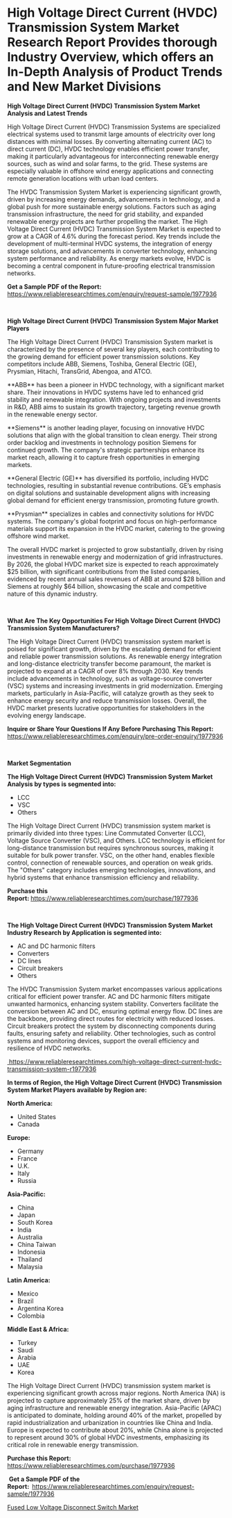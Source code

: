 <p><h1>High Voltage Direct Current (HVDC) Transmission System Market Research Report Provides thorough Industry Overview, which offers an In-Depth Analysis of Product Trends and New Market Divisions</h1></p><p><strong>High Voltage Direct Current (HVDC) Transmission System Market Analysis and Latest Trends</strong></p>
<p><p>High Voltage Direct Current (HVDC) Transmission Systems are specialized electrical systems used to transmit large amounts of electricity over long distances with minimal losses. By converting alternating current (AC) to direct current (DC), HVDC technology enables efficient power transfer, making it particularly advantageous for interconnecting renewable energy sources, such as wind and solar farms, to the grid. These systems are especially valuable in offshore wind energy applications and connecting remote generation locations with urban load centers.</p><p>The HVDC Transmission System Market is experiencing significant growth, driven by increasing energy demands, advancements in technology, and a global push for more sustainable energy solutions. Factors such as aging transmission infrastructure, the need for grid stability, and expanded renewable energy projects are further propelling the market. The High Voltage Direct Current (HVDC) Transmission System Market is expected to grow at a CAGR of 4.6% during the forecast period. Key trends include the development of multi-terminal HVDC systems, the integration of energy storage solutions, and advancements in converter technology, enhancing system performance and reliability. As energy markets evolve, HVDC is becoming a central component in future-proofing electrical transmission networks.</p></p>
<p><strong>Get a Sample PDF of the Report:&nbsp;</strong> <a href="https://www.reliableresearchtimes.com/enquiry/request-sample/1977936?utm_campaign=2006&utm_medium=2&utm_source=Github&utm_content=ia&utm_term=14022025&utm_id=high-voltage-direct-current-hvdc-transmission-system">https://www.reliableresearchtimes.com/enquiry/request-sample/1977936</a></p>
<p>&nbsp;</p>
<p><strong>High Voltage Direct Current (HVDC) Transmission System Major Market Players</strong></p>
<p><p>The High Voltage Direct Current (HVDC) Transmission System market is characterized by the presence of several key players, each contributing to the growing demand for efficient power transmission solutions. Key competitors include ABB, Siemens, Toshiba, General Electric (GE), Prysmian, Hitachi, TransGrid, Abengoa, and ATCO.</p><p>**ABB** has been a pioneer in HVDC technology, with a significant market share. Their innovations in HVDC systems have led to enhanced grid stability and renewable integration. With ongoing projects and investments in R&D, ABB aims to sustain its growth trajectory, targeting revenue growth in the renewable energy sector.</p><p>**Siemens** is another leading player, focusing on innovative HVDC solutions that align with the global transition to clean energy. Their strong order backlog and investments in technology position Siemens for continued growth. The company's strategic partnerships enhance its market reach, allowing it to capture fresh opportunities in emerging markets.</p><p>**General Electric (GE)** has diversified its portfolio, including HVDC technologies, resulting in substantial revenue contributions. GE’s emphasis on digital solutions and sustainable development aligns with increasing global demand for efficient energy transmission, promoting future growth.</p><p>**Prysmian** specializes in cables and connectivity solutions for HVDC systems. The company's global footprint and focus on high-performance materials support its expansion in the HVDC market, catering to the growing offshore wind market.</p><p>The overall HVDC market is projected to grow substantially, driven by rising investments in renewable energy and modernization of grid infrastructures. By 2026, the global HVDC market size is expected to reach approximately $25 billion, with significant contributions from the listed companies, evidenced by recent annual sales revenues of ABB at around $28 billion and Siemens at roughly $64 billion, showcasing the scale and competitive nature of this dynamic industry.</p></p>
<p>&nbsp;</p>
<p><strong>What Are The Key Opportunities For High Voltage Direct Current (HVDC) Transmission System Manufacturers?</strong></p>
<p><p>The High Voltage Direct Current (HVDC) transmission system market is poised for significant growth, driven by the escalating demand for efficient and reliable power transmission solutions. As renewable energy integration and long-distance electricity transfer become paramount, the market is projected to expand at a CAGR of over 8% through 2030. Key trends include advancements in technology, such as voltage-source converter (VSC) systems and increasing investments in grid modernization. Emerging markets, particularly in Asia-Pacific, will catalyze growth as they seek to enhance energy security and reduce transmission losses. Overall, the HVDC market presents lucrative opportunities for stakeholders in the evolving energy landscape.</p></p>
<p><strong>Inquire or Share Your Questions If Any Before Purchasing This Report:</strong> <a href="https://www.reliableresearchtimes.com/enquiry/pre-order-enquiry/1977936?utm_campaign=2006&utm_medium=2&utm_source=Github&utm_content=ia&utm_term=14022025&utm_id=high-voltage-direct-current-hvdc-transmission-system">https://www.reliableresearchtimes.com/enquiry/pre-order-enquiry/1977936</a></p>
<p>&nbsp;</p>
<p><strong>Market Segmentation</strong></p>
<p><strong>The High Voltage Direct Current (HVDC) Transmission System Market Analysis by types is segmented into:</strong></p>
<p><ul><li>LCC</li><li>VSC</li><li>Others</li></ul></p>
<p><p>The High Voltage Direct Current (HVDC) transmission system market is primarily divided into three types: Line Commutated Converter (LCC), Voltage Source Converter (VSC), and Others. LCC technology is efficient for long-distance transmission but requires synchronous sources, making it suitable for bulk power transfer. VSC, on the other hand, enables flexible control, connection of renewable sources, and operation on weak grids. The "Others" category includes emerging technologies, innovations, and hybrid systems that enhance transmission efficiency and reliability.</p></p>
<p><strong>Purchase this Report:&nbsp;</strong><a href="https://www.reliableresearchtimes.com/purchase/1977936?utm_campaign=2006&utm_medium=2&utm_source=Github&utm_content=ia&utm_term=14022025&utm_id=high-voltage-direct-current-hvdc-transmission-system">https://www.reliableresearchtimes.com/purchase/1977936</a></p>
<p>&nbsp;</p>
<p><strong>The High Voltage Direct Current (HVDC) Transmission System Market Industry Research by Application is segmented into:</strong></p>
<p><ul><li>AC and DC harmonic filters</li><li>Converters</li><li>DC lines</li><li>Circuit breakers</li><li>Others</li></ul></p>
<p><p>The HVDC Transmission System market encompasses various applications critical for efficient power transfer. AC and DC harmonic filters mitigate unwanted harmonics, enhancing system stability. Converters facilitate the conversion between AC and DC, ensuring optimal energy flow. DC lines are the backbone, providing direct routes for electricity with reduced losses. Circuit breakers protect the system by disconnecting components during faults, ensuring safety and reliability. Other technologies, such as control systems and monitoring devices, support the overall efficiency and resilience of HVDC networks.</p></p>
<p><a href="https://www.reliableresearchtimes.com/high-voltage-direct-current-hvdc-transmission-system-r1977936?utm_campaign=2006&utm_medium=2&utm_source=Github&utm_content=ia&utm_term=14022025&utm_id=high-voltage-direct-current-hvdc-transmission-system">&nbsp;https://www.reliableresearchtimes.com/high-voltage-direct-current-hvdc-transmission-system-r1977936</a></p>
<p><strong>In terms of Region, the High Voltage Direct Current (HVDC) Transmission System Market Players available by Region are:</strong></p>
<p>
    <p> <strong> North America: </strong>
        <ul>
            <li>United States</li>
            <li>Canada</li>
        </ul>
        </p> 
    <p> <strong> Europe: </strong>
        <ul>
            <li>Germany</li>
            <li>France</li>
            <li>U.K.</li>
            <li>Italy</li>
            <li>Russia</li>
        </ul>
        </p> 
    <p> <strong> Asia-Pacific: </strong>
        <ul>
            <li>China</li>
            <li>Japan</li>
            <li>South Korea</li>
            <li>India</li>
            <li>Australia</li>
            <li>China Taiwan</li>
            <li>Indonesia</li>
            <li>Thailand</li>
            <li>Malaysia</li>
        </ul>
        </p> 
    <p> <strong> Latin America: </strong>
        <ul>
            <li>Mexico</li>
            <li>Brazil</li>
            <li>Argentina Korea</li>
            <li>Colombia</li>
        </ul>
        </p> 
    <p> <strong> Middle East & Africa: </strong>
        <ul>
            <li>Turkey</li>
            <li>Saudi</li>
            <li>Arabia</li>
            <li>UAE</li>
            <li>Korea</li>
        </ul>
    </p>
    </p>
<p><p>The High Voltage Direct Current (HVDC) transmission system market is experiencing significant growth across major regions. North America (NA) is projected to capture approximately 25% of the market share, driven by aging infrastructure and renewable energy integration. Asia-Pacific (APAC) is anticipated to dominate, holding around 40% of the market, propelled by rapid industrialization and urbanization in countries like China and India. Europe is expected to contribute about 20%, while China alone is projected to represent around 30% of global HVDC investments, emphasizing its critical role in renewable energy transmission.</p></p>
<p><strong>Purchase this Report: </strong><a href="https://www.reliableresearchtimes.com/purchase/1977936?utm_campaign=2006&utm_medium=2&utm_source=Github&utm_content=ia&utm_term=14022025&utm_id=high-voltage-direct-current-hvdc-transmission-system">https://www.reliableresearchtimes.com/purchase/1977936</a></p>
<p>&nbsp;<strong>Get a Sample PDF of the Report:&nbsp;&nbsp;</strong><a href="https://www.reliableresearchtimes.com/enquiry/request-sample/1977936?utm_campaign=2006&utm_medium=2&utm_source=Github&utm_content=ia&utm_term=14022025&utm_id=high-voltage-direct-current-hvdc-transmission-system">https://www.reliableresearchtimes.com/enquiry/request-sample/1977936</a></p>
<p><strong></strong></p>
<p><p><a href="https://github.com/bmorecock/Market-Research-Report-List-6/blob/main/fused-low-voltage-disconnect-switch-market.md?utm_campaign=2006&utm_medium=2&utm_source=Github&utm_content=ia&utm_term=14022025&utm_id=high-voltage-direct-current-hvdc-transmission-system">Fused Low Voltage Disconnect Switch Market</a></p></p>